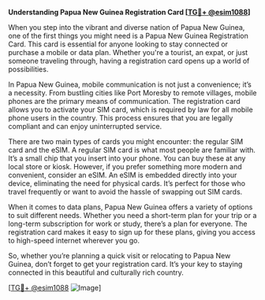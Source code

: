 **Understanding Papua New Guinea Registration Card [[TG💪+ @esim1088](https://t.me/s/esim1088)]**

When you step into the vibrant and diverse nation of Papua New Guinea, one of the first things you might need is a Papua New Guinea Registration Card. This card is essential for anyone looking to stay connected or purchase a mobile or data plan. Whether you're a tourist, an expat, or just someone traveling through, having a registration card opens up a world of possibilities.

In Papua New Guinea, mobile communication is not just a convenience; it’s a necessity. From bustling cities like Port Moresby to remote villages, mobile phones are the primary means of communication. The registration card allows you to activate your SIM card, which is required by law for all mobile phone users in the country. This process ensures that you are legally compliant and can enjoy uninterrupted service.

There are two main types of cards you might encounter: the regular SIM card and the eSIM. A regular SIM card is what most people are familiar with. It’s a small chip that you insert into your phone. You can buy these at any local store or kiosk. However, if you prefer something more modern and convenient, consider an eSIM. An eSIM is embedded directly into your device, eliminating the need for physical cards. It’s perfect for those who travel frequently or want to avoid the hassle of swapping out SIM cards.

When it comes to data plans, Papua New Guinea offers a variety of options to suit different needs. Whether you need a short-term plan for your trip or a long-term subscription for work or study, there’s a plan for everyone. The registration card makes it easy to sign up for these plans, giving you access to high-speed internet wherever you go.

So, whether you’re planning a quick visit or relocating to Papua New Guinea, don’t forget to get your registration card. It’s your key to staying connected in this beautiful and culturally rich country. 

[[TG💪+ @esim1088](https://t.me/s/esim1088) ![Image](https://i.postimg.cc/Y0z9fWf4/image.png)]